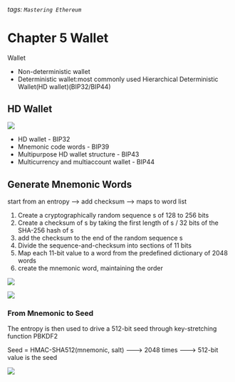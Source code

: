 ###### tags: `Mastering Ethereum`
# Chapter 5 Wallet
Wallet
- Non-deterministic wallet
- Deterministic wallet:most commonly used Hierarchical Deterministic Wallet(HD wallet)(BIP32/BIP44)

## HD Wallet

![](https://i.imgur.com/cLnTHjd.png)

* HD wallet - BIP32
* Mnemonic code words - BIP39
* Multipurpose HD wallet structure - BIP43
* Multicurrency and multiaccount wallet - BIP44

## Generate Mnemonic Words
start from an entropy --> add checksum --> maps to word list

1. Create a cryptographically random sequence s of 128 to 256 bits
2. Create a checksum of s by taking the first length of s / 32 bits of the SHA-256 hash of s
3. add the checksum to the end of the random sequence s
4. Divide the sequence-and-checksum into sections of 11 bits
5. Map each 11-bit value to a word from the predefined dictionary of 2048 words
6. create the mnemonic word, maintaining the order

![](https://i.imgur.com/Drn6R77.png)

![](https://i.imgur.com/buZ644W.png)

### From Mnemonic to Seed
The entropy is then used to drive a 512-bit seed through key-stretching function PBKDF2

Seed = HMAC-SHA512(mnemonic, salt) ---> 2048 times ---> 512-bit value is the seed

![](https://i.imgur.com/On8W0SF.png)
